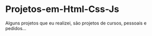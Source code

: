 # Projetos-em-Html-Css-Js

Alguns projetos que eu realizei, são projetos de cursos, pessoais e pedidos...
